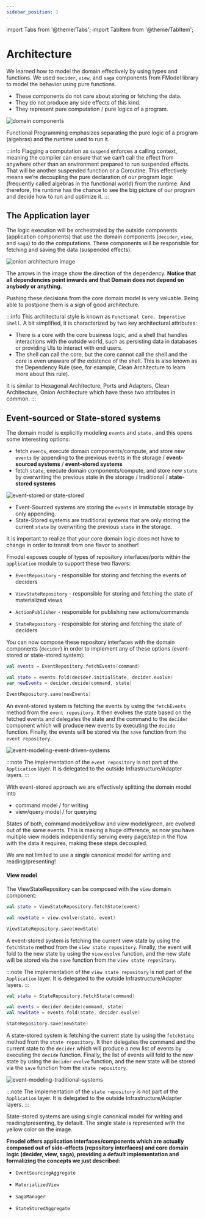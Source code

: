 ```yaml
---
sidebar_position: 1
---
```


import Tabs from '@theme/Tabs';
import TabItem from '@theme/TabItem';

# Architecture

We learned how to model the domain effectively by using types and functions.
We used `decider`, `view`, and `saga` components from FModel library to model the behavior using pure functions.

- These components do not care about storing or fetching the data.
- They do not produce any side effects of this kind.
- They represent pure computation / pure logics of a program.

![domain components](/img/domain-components.png)

Functional Programming emphasizes separating the pure logic of a program (algebras) and the runtime used to run it.

:::info
Flagging a computation as `suspend` enforces a calling context, meaning the compiler can ensure that we can’t call the
effect from anywhere other than an environment prepared to run suspended effects. That will be another suspended
function or a Coroutine. This effectively means we’re decoupling the pure declaration of our program logic (frequently
called algebras in the functional world) from the runtime. And therefore, the runtime has the chance to see the big
picture of our program and decide how to run and optimize it.
:::

## The Application layer

The logic execution will be orchestrated by the outside components (application components) that use the domain
components (`decider`, `view`, and `saga`) to do the computations. These components will be responsible for fetching and
saving the data (suspended effects).

![onion architecture image](/img/onion.png)

The arrows in the image show the direction of the dependency.
**Notice that all dependencies point inwards and that Domain does not depend on anybody or anything.**

Pushing these decisions from the core domain model is very valuable.
Being able to postpone them is a sign of good architecture.

:::info
This architectural style is known as `Functional Core, Imperative Shell`. A bit simplified, it is characterized by two key architectural attributes:

- There is a core with the core business logic, and a shell that handles interactions with the outside world, such as persisting data in databases or providing UIs to interact with end users.
- The shell can call the core, but the core cannot call the shell and the core is even unaware of the existence of the shell. This is also known as the Dependency Rule (see, for example, Clean Architecture to learn more about this rule).

It is similar to Hexagonal Architecture, Ports and Adapters, Clean Architecture, Onion Architecture which have these two attributes in common.
:::

## Event-sourced or State-stored systems

The domain model is explicitly modeling `events` and `state,` and this opens some interesting options:

- fetch `events`, execute domain components/compute, and store new `events` by appending to the previous events in the
  storage / **event-sourced systems** / **event-stored systems**
- fetch `state`, execute domain components/compute, and store new `state` by overwriting the previous state in the
  storage / traditional / **state-stored systems**

![event-stored or state-stored](/img/es-ss.png)

- Event-Sourced systems are storing the `events` in immutable storage by only appending.
- State-Stored systems are traditional systems that are only storing the current `state` by overwriting the previous `state` in the storage.

It is important to realize that your core domain logic does not have to change in order to transit from one flavor to another!

Fmodel exposes couple of types of repository interfaces/ports within the `application` module to support these two flavors:

<Tabs groupId="system-type" queryString="system-type">
  <TabItem value="event-stored" label="Event-Stored / Event-Sourced">

- `EventRepository` - responsible for storing and fetching the events of deciders
- `ViewStateRepository` - responsible for storing and fetching the state of materialized views
- `ActionPublisher` - responsible for publishing new actions/commands


  </TabItem>
  <TabItem value="state-stored" label="State-Stored">

- `StateRepository` - responsible for storing and fetching the state of deciders


 </TabItem>
</Tabs>


You can now compose these repository interfaces with the domain components (`decider`) in order to implement any of
these options (event-stored or state-stored system):

<Tabs groupId="system-type" queryString="system-type">
  <TabItem value="event-stored" label="Event-Stored / Event-Sourced">

```kotlin
val events = EventRepository.fetchEvents(command)

val state = events.fold(decider.initialState, decider.evolve)
var newEvents = decider.decide(command, state)

EventRepository.save(newEvents)
```

An event-stored system is fetching the events by using the `fetchEvents` method from the `event repository`.
It then evolves the state based on the fetched events and delegates the state and the command to the `decider` component
which will produce new events by executing the `decide` function.
Finally, the events will be stored via the `save` function from the `event repository`.

![event-modeling-event-driven-systems](/img/event-modeling-event-driven-systems.png)

:::note
The implementation of the `event repository` is not part of the `Application` layer. It is delegated to the outside
Infrastructure/Adapter layers.
:::

With event-stored approach we are effectively splitting the domain model into

- command model / for writing
- view/query model / for querying

States of both, command model/yellow and view model/green, are evolved out of the same events.
This is making a huge difference, as now you have multiple view models independently serving every page/step in the flow
with the data it requires, making these steps decoupled.

We are not limited to use a single canonical model for writing and reading/presenting!

#### View model

The ViewStateRepository can be composed with the `view` domain component:

```kotlin
val state = ViewStateRepository.fetchState(event)

val newState = view.evolve(state, event)

ViewStateRepository.save(newState)
```

A event-stored system is fetching the current view state by using the `fetchState` method from
the `view state repository`.
Finally, the event will fold to the new state by using the `view` `evolve` function, and the new state will be stored
via the `save` function from the `view state repository`.

:::note
The implementation of the `view state repository` is not part of the `Application` layer. It is delegated to the outside
Infrastructure/Adapter layers.
:::

  </TabItem>
  <TabItem value="state-stored" label="State-Stored">

```kotlin
val state = StateRepository.fetchState(command)

val events = decider.decide(command, state)
val newState = events.fold(state, decider.evolve)

StateRepository.save(newState)
```

A state-stored system is fetching the current state by using the `fetchState` method from the `state repository`.
It then delegates the command and the current state to the `decider` which will produce a new list of events by
executing the `decide` function.
Finally, the list of events will fold to the new state by using the `decider` `evolve` function, and the new state will
be stored via the `save` function from the `state repository`.

![event-modeling-traditional-systems](/img/event-modeling-traditional-systems.png)

:::note
The implementation of the `state repository` is not part of the `Application` layer. It is delegated to the outside
Infrastructure/Adapter layers.
:::

State-stored systems are using single canonical model for writing and reading/presenting, by default.
The single state is represented with the yellow color on the image.


  </TabItem>
</Tabs>

**Fmodel offers application interfaces/components which are actually composed out of side-effects (repository interfaces) and core domain logic (decider, view, saga),
providing a default implementation and formalizing the concepts we just described:**

<Tabs groupId="system-type" queryString="system-type">
  <TabItem value="event-stored" label="Event-Stored / Event-Sourced">

- `EventSourcingAggregate`
- `MaterializedView`
- `SagaManager`



  </TabItem>
  <TabItem value="state-stored" label="State-Stored">

- `StateStoredAggregate`


 </TabItem>
</Tabs>
